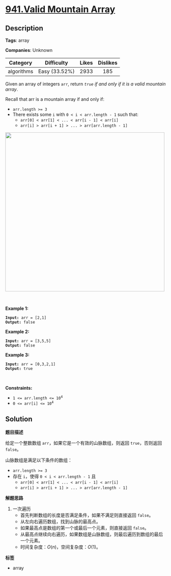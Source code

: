 # [941.Valid Mountain Array](https://leetcode.com/problems/valid-mountain-array/description/)

## Description

**Tags**: array

**Companies**: Unknown

|  Category  |  Difficulty   | Likes | Dislikes |
| :--------: | :-----------: | :---: | :------: |
| algorithms | Easy (33.52%) | 2933  |   185    |

<p>Given an array of integers <code>arr</code>, return <em><code>true</code> if and only if it is a valid mountain array</em>.</p>
<p>Recall that arr is a mountain array if and only if:</p>
<ul>
  <li><code>arr.length &gt;= 3</code></li>
  <li>There exists some <code>i</code> with <code>0 &lt; i &lt; arr.length - 1</code> such that:
  <ul>
    <li><code>arr[0] &lt; arr[1] &lt; ... &lt; arr[i - 1] &lt; arr[i] </code></li>
    <li><code>arr[i] &gt; arr[i + 1] &gt; ... &gt; arr[arr.length - 1]</code></li>
  </ul>
  </li>
</ul>
<img src="https://assets.leetcode.com/uploads/2019/10/20/hint_valid_mountain_array.png" width="500" />
<p>&nbsp;</p>
<p><strong class="example">Example 1:</strong></p>
<pre><code><strong>Input:</strong> arr = [2,1]
<strong>Output:</strong> false</code></pre><p><strong class="example">Example 2:</strong></p>
<pre><code><strong>Input:</strong> arr = [3,5,5]
<strong>Output:</strong> false</code></pre><p><strong class="example">Example 3:</strong></p>
<pre><code><strong>Input:</strong> arr = [0,3,2,1]
<strong>Output:</strong> true</code></pre>
<p>&nbsp;</p>
<p><strong>Constraints:</strong></p>
<ul>
  <li><code>1 &lt;= arr.length &lt;= 10<sup>4</sup></code></li>
  <li><code>0 &lt;= arr[i] &lt;= 10<sup>4</sup></code></li>
</ul>

## Solution

**题目描述**

给定一个整数数组 `arr`，如果它是一个有效的山脉数组，则返回 `true`，否则返回 `false`。

山脉数组是满足以下条件的数组：

- `arr.length >= 3`
- 存在 `i`，使得 `0 < i < arr.length - 1` 且
  - `arr[0] < arr[1] < ... < arr[i - 1] < arr[i]`
  - `arr[i] > arr[i + 1] > ... > arr[arr.length - 1]`

**解题思路**

1. 一次遍历
   - 首先判断数组的长度是否满足条件，如果不满足则直接返回 `false`。
   - 从左向右遍历数组，找到山脉的最高点。
   - 如果最高点是数组的第一个或最后一个元素，则直接返回 `false`。
   - 从最高点继续向右遍历，如果数组是山脉数组，则最后遍历到数组的最后一个元素。
   - 时间复杂度：$O(n)$，空间复杂度：$O(1)$。

**标签**

- array
